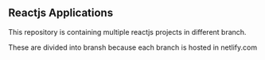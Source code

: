## Reactjs Applications

This repository is containing multiple reactjs projects in different branch.

These are divided into bransh because each branch is hosted in netlify.com
